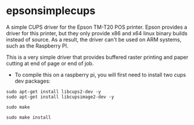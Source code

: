 # epsonsimplecups
A simple CUPS driver for the Epson TM-T20 POS printer.
Epson provides a driver for this printer, but they only provide x86 and x64 linux binary builds instead of source. As a result, the driver can't be used on ARM systems, such as the Raspberry PI.

This is a very simple driver that provides buffered raster printing and paper cutting at end of page or end of job.

- To compile this on a raspberry pi, you will first need to install two cups dev packages:
```
sudo apt-get install libcups2-dev -y
sudo apt-get install libcupsimage2-dev -y
```
```
sudo make
```
```
sudo make install
```

